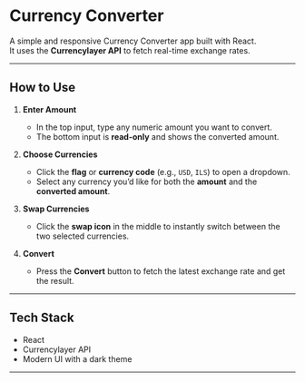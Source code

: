 # Currency Converter

A simple and responsive Currency Converter app built with React.  
It uses the **Currencylayer API** to fetch real-time exchange rates.  

---

## How to Use

1. **Enter Amount**  
   - In the top input, type any numeric amount you want to convert.  
   - The bottom input is **read-only** and shows the converted amount.  

2. **Choose Currencies**  
   - Click the **flag** or **currency code** (e.g., `USD`, `ILS`) to open a dropdown.  
   - Select any currency you’d like for both the **amount** and the **converted amount**.  

3. **Swap Currencies**  
   - Click the **swap icon** in the middle to instantly switch between the two selected currencies.  

4. **Convert**  
   - Press the **Convert** button to fetch the latest exchange rate and get the result.  

---

## Tech Stack
- React  
- Currencylayer API  
- Modern UI with a dark theme  

---
